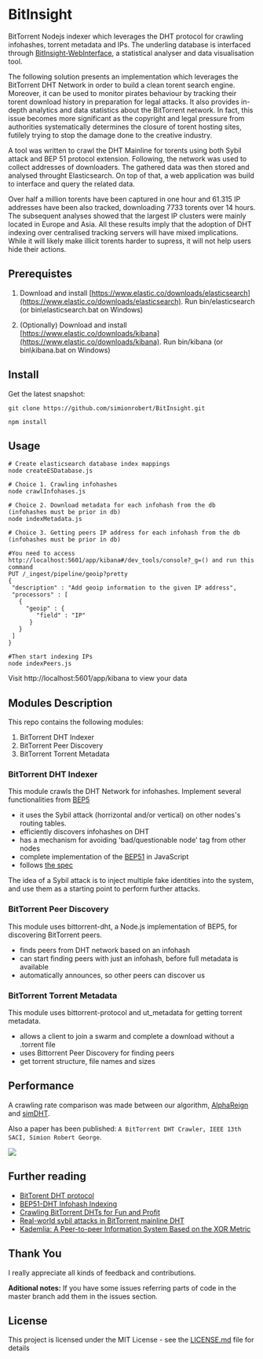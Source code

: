 # BitInsight

BitTorrent Nodejs indexer which leverages the DHT protocol for crawling infohashes, torrent metadata and IPs.
The underling database is interfaced through [BitInsight-WebInterface](https://github.com/simionrobert/BitInsight-WebInterface.git),
a statistical analyser and data visualisation tool.

The following solution presents an implementation which leverages the BitTorrent DHT Network in order to build a clean torent search engine. Moreover, it can be used to monitor pirates behaviour by tracking their torent download history in preparation for legal attacks. It also provides in-depth analytics and data statistics about the BitTorrent network. In fact, this issue becomes more significant as the copyright and legal pressure from authorities systematically determines the closure of torent hosting sites, futilely trying to stop the damage done to the creative industry. 

A tool was written to crawl the DHT Mainline for torents using both Sybil attack and BEP 51 protocol extension. Following, the network was used to collect addresses of downloaders. The gathered data was then stored and analysed throught Elasticsearch. On top of that, a web application was build to interface and query the related data.

Over half a million torents have been captured in one hour and 61.315 IP addresses have been also tracked, downloading 7733 torents over 14 hours. The subsequent analyses showed that the largest IP clusters were mainly located in Europe and Asia. All these results imply that the adoption of DHT indexing over centralised tracking servers will have mixed implications. While it will likely make illicit torents harder to supress, it will not help users hide their actions. 

## Prerequistes

1. Download and install [https://www.elastic.co/downloads/elasticsearch](https://www.elastic.co/downloads/elasticsearch). Run bin/elasticsearch (or bin\elasticsearch.bat on Windows)

2. (Optionally) Download and install [https://www.elastic.co/downloads/kibana](https://www.elastic.co/downloads/kibana). Run bin/kibana (or bin\kibana.bat on Windows)

## Install

Get the latest snapshot:

```
git clone https://github.com/simionrobert/BitInsight.git

npm install
```

## Usage

```
# Create elasticsearch database index mappings
node createESDatabase.js

# Choice 1. Crawling infohashes
node crawlInfohases.js

# Choice 2. Download metadata for each infohash from the db (infohashes must be prior in db)
node indexMetadata.js

# Choice 3. Getting peers IP address for each infohash from the db (infohashes must be prior in db)

#You need to access http://localhost:5601/app/kibana#/dev_tools/console?_g=() and run this command
PUT /_ingest/pipeline/geoip?pretty
{
 "description" : "Add geoip information to the given IP address",
 "processors" : [
   {
     "geoip" : {
        "field" : "IP"
      }
   }
 ]
}

#Then start indexing IPs
node indexPeers.js
```

Visit http://localhost:5601/app/kibana to view your data

## Modules Description

This repo contains the following modules:

1. BitTorrent DHT Indexer
2. BitTorrent Peer Discovery
3. BitTorrent Torrent Metadata

### BitTorrent DHT Indexer

This module crawls the DHT Network for infohashes. Implement several functionalities from [BEP5](http://www.bittorrent.org/beps/bep_0005.html)

- it uses the Sybil attack (horrizontal and/or vertical) on other nodes's routing tables.
- efficiently discovers infohashes on DHT
- has a mechanism for avoiding 'bad/questionable node' tag from other nodes
- complete implementation of the [BEP51](http://www.bittorrent.org/beps/bep_0051.html) in JavaScript
- follows [the spec](http://www.bittorrent.org/beps/bep_0051.html)

The idea of a Sybil attack is to inject multiple fake identities into the system, and use them as a starting point to perform further attacks.

### BitTorrent Peer Discovery

This module uses bittorrent-dht, a Node.js implementation of BEP5, for discovering BitTorrent peers.

- finds peers from DHT network based on an infohash
- can start finding peers with just an infohash, before full metadata is available
- automatically announces, so other peers can discover us

### BitTorrent Torrent Metadata

This module uses bittorrent-protocol and ut_metadata for getting torrent metadata.

- allows a client to join a swarm and complete a download without a .torrent file
- uses Bittorrent Peer Discovery for finding peers
- get torrent structure, file names and sizes

## Performance

A crawling rate comparison was made between our algorithm, [AlphaReign](https://github.com/AlphaReign/scraper) and [simDHT](https://github.com/wuzhenda/simDHT).

Also a paper has been published: `A BitTorrent DHT Crawler, IEEE 13th SACI, Simion Robert George`.

![](https://github.com/simionrobert/BitInsight/blob/master/images/Captur2.JPG)

## Further reading

- [BitTorent DHT protocol](http://www.bittorrent.org/beps/bep_0005.html)
- [BEP51-DHT Infohash Indexing](http://www.bittorrent.org/beps/bep_0051.html)
- [Crawling BitTorrent DHTs for Fun and Profit](https://www.usenix.org/legacy/event/woot10/tech/full_papers/Wolchok.pdf)
- [Real-world sybil attacks in BitTorrent mainline DHT](https://www.researchgate.net/profile/Liang_Wang84/publication/261046350_Real-world_sybil_attacks_in_BitTorrent_mainline_DHT/links/550808160cf27e990e08c7bb/Real-world-sybil-attacks-in-BitTorrent-mainline-DHT.pdf)
- [Kademlia: A Peer-to-peer Information System Based on the XOR Metric](http://www.ic.unicamp.br/~bit/ensino/mo809_1s13/papers/P2P/Kademlia-%20A%20Peer-to-Peer%20Information%20System%20Based%20on%20the%20XOR%20Metric%20.pdf)

## Thank You

I really appreciate all kinds of feedback and contributions.

**Aditional notes:**
If you have some issues referring parts of code in the master branch add them in the issues section.

## License

This project is licensed under the MIT License - see the [LICENSE.md](LICENSE.md) file for details
